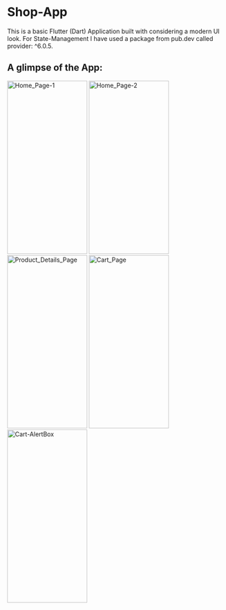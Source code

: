 # Shop-App
This is a basic Flutter (Dart) Application built with considering a modern UI look. For State-Management I have used a package from pub.dev called provider: ^6.0.5.

## A glimpse of the App:

<img
  src="https://github.com/AnikAdhikari7/Shop-App/assets/90562982/163f3e05-9fd8-4265-ba2e-31813ac814ad"
  alt="Home_Page-1"
  title="Home_Page-1"
  style="display: inline-block; margin: 0 auto; width: 185px; height: 400px">
<img 
  src="https://github.com/AnikAdhikari7/Shop-App/assets/90562982/2020fb3b-3619-4f2e-863b-3a1cb9b8f034"
  alt="Home_Page-2"
  title="Home_Page-2"
  style="display: inline-block; margin: 0 auto; width: 185px; height: 400px">
<img 
  src="https://github.com/AnikAdhikari7/Shop-App/assets/90562982/16133bc8-b7da-4735-ae0d-0a0e486aea0d"
  alt="Product_Details_Page"
  title="Product_Details_Page"
  style="display: inline-block; margin: 0 auto; width: 185px; height: 400px">
<img 
  src="https://github.com/AnikAdhikari7/Shop-App/assets/90562982/4ab48c9a-61f1-412e-83f8-1341bb4f328c"
  alt="Cart_Page"
  title="Cart_Page"
  style="display: inline-block; margin: 0 auto; width: 185px; height: 400px">
<img 
  src="https://github.com/AnikAdhikari7/Shop-App/assets/90562982/094de420-7e0a-45d5-8424-717b69dc2f8f"
  alt="Cart-AlertBox"
  title="Cart-AlertBox"
  style="display: inline-block; margin: 0 auto; width: 185px; height: 400px">
